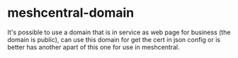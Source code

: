 # meshcentral-domain
It's possible to use a domain that is in service as web  page for business (the domain is public), can use this domain for get the cert in json config or is better has another apart of this one for use in meshcentral. 
